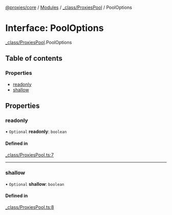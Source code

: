 [@proxies/core](../README.md) / [Modules](../modules.md) / [_class/ProxiesPool](../modules/_class_ProxiesPool.md) / PoolOptions

# Interface: PoolOptions

[_class/ProxiesPool](../modules/_class_ProxiesPool.md).PoolOptions

## Table of contents

### Properties

- [readonly](_class_ProxiesPool.PoolOptions.md#readonly)
- [shallow](_class_ProxiesPool.PoolOptions.md#shallow)

## Properties

### readonly

• `Optional` **readonly**: `boolean`

#### Defined in

[_class/ProxiesPool.ts:7](https://github.com/canguser/proxies/blob/55748c5/modules/core/main/_class/ProxiesPool.ts#L7)

___

### shallow

• `Optional` **shallow**: `boolean`

#### Defined in

[_class/ProxiesPool.ts:8](https://github.com/canguser/proxies/blob/55748c5/modules/core/main/_class/ProxiesPool.ts#L8)
